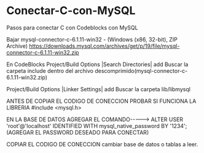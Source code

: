 # Conectar-C-con-MySQL
Pasos para conectar C con Codeblocks con MySQL

Bajar mysql-connector-c-6.1.11-win32  - (Windows (x86, 32-bit), ZIP Archive)
https://downloads.mysql.com/archives/get/p/19/file/mysql-connector-c-6.1.11-win32.zip

En CodeBlocks
Project/Build Options |Search Directories| add Buscar la carpeta include dentro del archivo descomprimido(mysql-connector-c-6.1.11-win32.zip)

Project/Build Options |Linker Settings| add Buscar la carpeta lib/libmysql

ANTES DE COPIAR EL CODIGO DE CONECCION PROBAR SI FUNCIONA LA LIBRERIA #include <mysql.h>

EN LA BASE DE DATOS AGREGAR EL COMANDO-----> ALTER USER 'root'@'localhost' IDENTIFIED WITH mysql_native_password BY '1234';
(AGREGAR EL PASSWORD DESEADO PARA CONECTAR)

COPIAR EL CODIGO DE CONECCION cambiar base de datos o tablas a leer.


